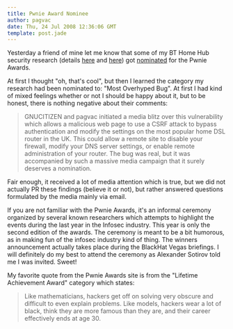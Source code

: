 ```yaml
---
title: Pwnie Award Nominee
author: pagvac
date: Thu, 24 Jul 2008 12:36:06 GMT
template: post.jade
---
```


Yesterday a friend of mine let me know that some of my BT Home Hub security research (details [here](/blog/bt-home-flub-pwnin-the-bt-home-hub/) and [here](/blog/bt-home-flub-pwnin-the-bt-home-hub-4/)) got [nominated](http://pwnie-awards.org/2008/awards.html#overhypedbug) for the Pwnie Awards.

At first I thought "oh, that's cool", but then I learned the category my research had been nominated to: "Most Overhyped Bug". At first I had kind of mixed feelings whether or not I should be happy about it, but to be honest, there is nothing negative about their comments:

> GNUCITIZEN and pagvac initiated a media blitz over this vulnerability which allows a malicious web page to use a CSRF attack to bypass authentication and modify the settings on the most popular home DSL router in the UK. This could allow a remote site to disable your firewall, modify your DNS server settings, or enable remote administration of your router. The bug was real, but it was accompanied by such a massive media campaign that it surely deserves a nomination.

Fair enough, it received a lot of media attention which is true, but we did not actually PR these findings (believe it or not), but rather answered questions formulated by the media mainly via email.

If you are not familiar with the Pwnie Awards, it's an informal ceremony organized by several known  researchers which attempts to highlight the events during the last year in the Infosec industry. This year is only the second edition of the awards. The ceremony is meant to be a bit humorous, as in making fun of the infosec industry kind of thing. The winners announcement actually takes place during the BlackHat Vegas briefings. I will definitely do my best to attend the ceremony as Alexander Sotirov told me I was invited. Sweet!

My favorite quote from the Pwnie Awards site is from the "Lifetime Achievement Award" category which states:

> Like mathematicians, hackers get off on solving very obscure and difficult to even explain problems. Like models, hackers wear a lot of black, think they are more famous than they are, and their career effectively ends at age 30.
